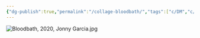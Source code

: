 ```yaml
---
{"dg-publish":true,"permalink":"/collage-bloodbath/","tags":["c/DM","c/commission","c/2020","c/wall","c/red","c/bathtube","c/crack","c/tile"],"created":"2024-06-28T12:56:47.000-04:00","updated":"2024-04-15T12:04:09.000-04:00"}
---
```



![Bloodbath, 2020, Jonny Garcia.jpg](/img/user/MEDIA/Bloodbath,%202020,%20Jonny%20Garcia.jpg)
